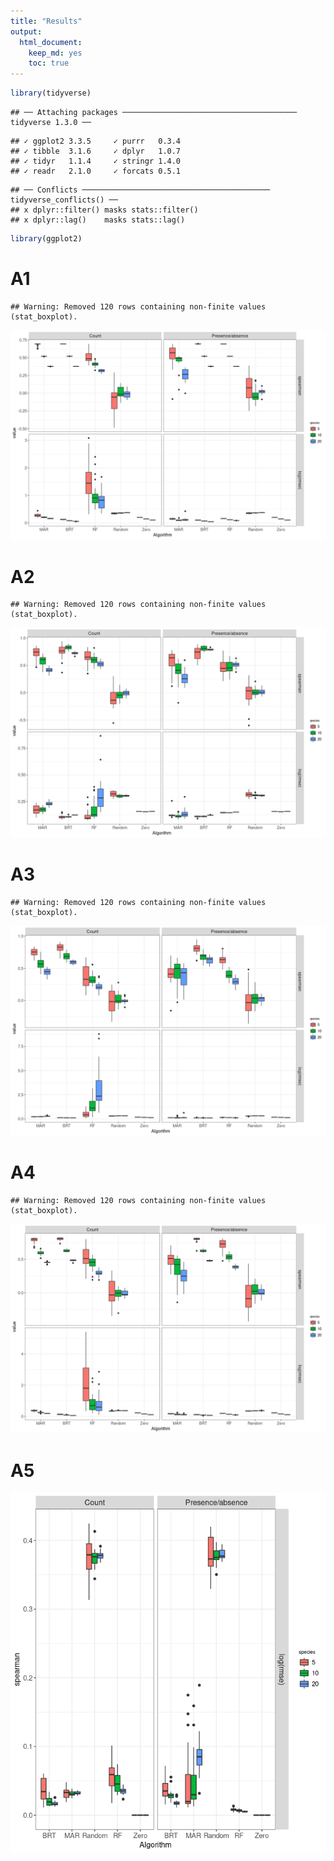 ```yaml
---
title: "Results"
output: 
  html_document: 
    keep_md: yes
    toc: true
---
```



```r
library(tidyverse)
```

```
## ── Attaching packages ─────────────────────────────────────── tidyverse 1.3.0 ──
```

```
## ✓ ggplot2 3.3.5     ✓ purrr   0.3.4
## ✓ tibble  3.1.6     ✓ dplyr   1.0.7
## ✓ tidyr   1.1.4     ✓ stringr 1.4.0
## ✓ readr   2.1.0     ✓ forcats 0.5.1
```

```
## ── Conflicts ────────────────────────────────────────── tidyverse_conflicts() ──
## x dplyr::filter() masks stats::filter()
## x dplyr::lag()    masks stats::lag()
```

```r
library(ggplot2)
```

# A1 


```
## Warning: Removed 120 rows containing non-finite values (stat_boxplot).
```

![](2_Results_files/figure-html/unnamed-chunk-2-1.png)<!-- -->


# A2 


```
## Warning: Removed 120 rows containing non-finite values (stat_boxplot).
```

![](2_Results_files/figure-html/unnamed-chunk-3-1.png)<!-- -->


# A3 


```
## Warning: Removed 120 rows containing non-finite values (stat_boxplot).
```

![](2_Results_files/figure-html/unnamed-chunk-4-1.png)<!-- -->


# A4 


```
## Warning: Removed 120 rows containing non-finite values (stat_boxplot).
```

![](2_Results_files/figure-html/unnamed-chunk-5-1.png)<!-- -->


# A5

![](2_Results_files/figure-html/unnamed-chunk-6-1.png)<!-- -->

